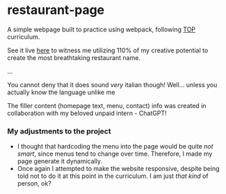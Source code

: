 # restaurant-page
A simple webpage built to practice using webpack, following [TOP](https://www.theodinproject.com/lessons/node-path-javascript-restaurant-page) curriculum.

See it live [here](https://petracore.github.io/restaurant-page/) to witness me utilizing 110% of my creative potential to create the most breathtaking restaurant name.

...

You cannot deny that it does sound *very* italian though!  Well... unless you actually know the language unlike me

The filler content (homepage text, menu, contact) info was created in collaboration with my beloved unpaid intern - ChatGPT!

### My adjustments to the project
- I thought that hardcoding the menu into the page would be quite *not smart*, since menus tend to change over time.  Therefore, I made my page generate it dynamically.
- Once again I attempted to make the website responsive, despite being told not to do it at this point in the curriculum. I am just *that kind* of person, ok?
